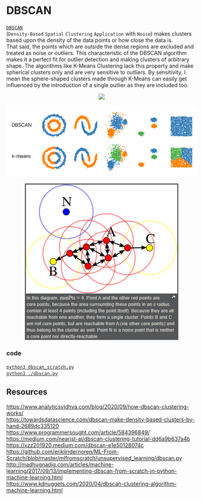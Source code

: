 # DBSCAN
[`DBSCAN`](https://en.wikipedia.org/wiki/DBSCAN)  
(`Density-Based` `Spatial` `Clustering` `Application` with `Noise`) makes clusters based upon the density of the data points or how close the data is.  
That said, the points which are outside the dense regions are excluded and treated as noise or outliers. This characteristic of the DBSCAN algorithm makes it a perfect fit for outlier detection and making clusters of arbitrary shape. The algorithms like K-Means Clustering lack this property and make spherical clusters only and are very sensitive to outliers. By sensitivity, I mean the sphere-shaped clusters made through K-Means can easily get influenced by the introduction of a single outlier as they are included too.

<p align="center">
  <img src="https://ml-explained.com/_nuxt/img/dbscan.1b16831.gif">
</p>
<p align="center">
  <img src="../../../_EXTRA/images/ml_clustering_dbscan_0.png">
</p>
<p align="center">
  <img src="../../../_EXTRA/images/ml_clustering_dbscan.png">
</p>


### code 
[`python3 dbscan_scratch.py`](./dbscan_scratch.py)  
[`python3 ./dbscan.py`](./dbscan.py)  

## Resources
https://www.analyticsvidhya.com/blog/2020/09/how-dbscan-clustering-works/  
https://towardsdatascience.com/dbscan-make-density-based-clusters-by-hand-2689dc335120  
https://www.programmersought.com/article/584396849/  
https://medium.com/nearist-ai/dbscan-clustering-tutorial-dd6a9b637a4b
https://xzz201920.medium.com/dbscan-e1e50128074c  
https://github.com/eriklindernoren/ML-From-Scratch/blob/master/mlfromscratch/unsupervised_learning/dbscan.py   
http://madhugnadig.com/articles/machine-learning/2017/09/13/implementing-dbscan-from-scratch-in-python-machine-learning.html  
https://www.kdnuggets.com/2020/04/dbscan-clustering-algorithm-machine-learning.html  




